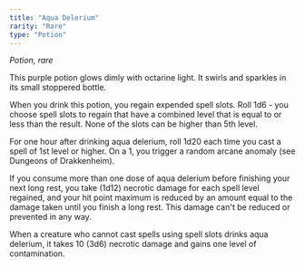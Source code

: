 ```yaml
---
title: "Aqua Delerium"
rarity: "Rare"
type: "Potion"
---
```


_Potion, rare_

This purple potion glows dimly with octarine light. It swirls and sparkles in its small stoppered bottle.

When you drink this potion, you regain expended spell slots. Roll 1d6 - you choose spell slots to regain that have a combined level that is equal to or less than the result. None of the slots can be higher than 5th level.

For one hour after drinking aqua delerium, roll 1d20 each time you cast a spell of 1st level or higher. On a 1, you trigger a random arcane anomaly (see Dungeons of Drakkenheim).

If you consume more than one dose of aqua delerium before finishing your next long rest, you take (1d12) necrotic damage for each spell level regained, and your hit point maximum is reduced by an amount equal to the damage taken until you finish a long rest. This damage can't be reduced or prevented in any way.

When a creature who cannot cast spells using spell slots drinks aqua delerium, it takes 10 (3d6) necrotic damage and gains one level of contamination.
